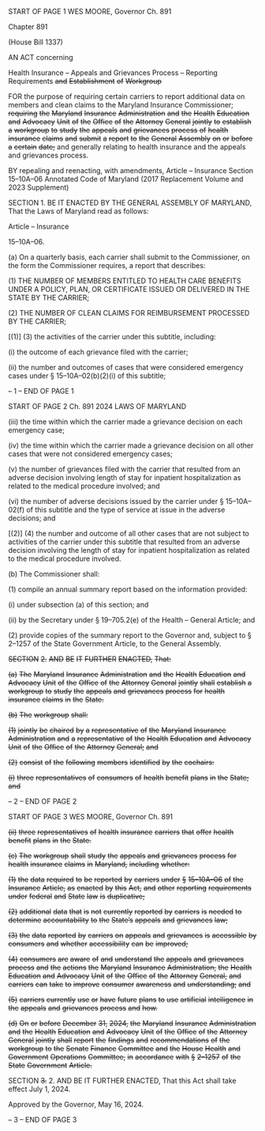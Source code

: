 START OF PAGE 1
WES MOORE, Governor Ch. 891

Chapter 891

(House Bill 1337)

AN ACT concerning

Health Insurance – Appeals and Grievances Process – Reporting Requirements
~~and~~ ~~Establishment~~ ~~of~~ ~~Workgroup~~

FOR the purpose of requiring certain carriers to report additional data on members and
clean claims to the Maryland Insurance Commissioner; ~~requiring~~ ~~the~~ ~~Maryland~~
~~Insurance~~ ~~Administration~~ ~~and~~ ~~the~~ ~~Health~~ ~~Education~~ ~~and~~ ~~Advocacy~~ ~~Unit~~ ~~of~~ ~~the~~ ~~Office~~
~~of~~ ~~the~~ ~~Attorney~~ ~~General~~ ~~jointly~~ ~~to~~ ~~establish~~ ~~a~~ ~~workgroup~~ ~~to~~ ~~study~~ ~~the~~ ~~appeals~~ ~~and~~
~~grievances~~ ~~process~~ ~~of~~ ~~health~~ ~~insurance~~ ~~claims~~ ~~and~~ ~~submit~~ ~~a~~ ~~report~~ ~~to~~ ~~the~~ ~~General~~
~~Assembly~~ ~~on~~ ~~or~~ ~~before~~ ~~a~~ ~~certain~~ ~~date;~~ and generally relating to health insurance and
the appeals and grievances process.

BY repealing and reenacting, with amendments,
Article – Insurance
Section 15–10A–06
Annotated Code of Maryland
(2017 Replacement Volume and 2023 Supplement)

SECTION 1. BE IT ENACTED BY THE GENERAL ASSEMBLY OF MARYLAND,
That the Laws of Maryland read as follows:

Article – Insurance

15–10A–06.

(a) On a quarterly basis, each carrier shall submit to the Commissioner, on the
form the Commissioner requires, a report that describes:

(1) THE NUMBER OF MEMBERS ENTITLED TO HEALTH CARE BENEFITS
UNDER A POLICY, PLAN, OR CERTIFICATE ISSUED OR DELIVERED IN THE STATE BY
THE CARRIER;

(2) THE NUMBER OF CLEAN CLAIMS FOR REIMBURSEMENT
PROCESSED BY THE CARRIER;

[(1)] (3) the activities of the carrier under this subtitle, including:

(i) the outcome of each grievance filed with the carrier;

(ii) the number and outcomes of cases that were considered
emergency cases under § 15–10A–02(b)(2)(i) of this subtitle;

– 1 –
END OF PAGE 1

START OF PAGE 2
Ch. 891 2024 LAWS OF MARYLAND

(iii) the time within which the carrier made a grievance decision on
each emergency case;

(iv) the time within which the carrier made a grievance decision on
all other cases that were not considered emergency cases;

(v) the number of grievances filed with the carrier that resulted from
an adverse decision involving length of stay for inpatient hospitalization as related to the
medical procedure involved; and

(vi) the number of adverse decisions issued by the carrier under §
15–10A–02(f) of this subtitle and the type of service at issue in the adverse decisions; and

[(2)] (4) the number and outcome of all other cases that are not subject to
activities of the carrier under this subtitle that resulted from an adverse decision involving
the length of stay for inpatient hospitalization as related to the medical procedure involved.

(b) The Commissioner shall:

(1) compile an annual summary report based on the information provided:

(i) under subsection (a) of this section; and

(ii) by the Secretary under § 19–705.2(e) of the Health – General
Article; and

(2) provide copies of the summary report to the Governor and, subject to §
2–1257 of the State Government Article, to the General Assembly.

~~SECTION~~ ~~2.~~ ~~AND~~ ~~BE~~ ~~IT~~ ~~FURTHER~~ ~~ENACTED,~~ ~~That:~~

~~(a)~~ ~~The~~ ~~Maryland~~ ~~Insurance~~ ~~Administration~~ ~~and~~ ~~the~~ ~~Health~~ ~~Education~~ ~~and~~
~~Advocacy~~ ~~Unit~~ ~~of~~ ~~the~~ ~~Office~~ ~~of~~ ~~the~~ ~~Attorney~~ ~~General~~ ~~jointly~~ ~~shall~~ ~~establish~~ ~~a~~ ~~workgroup~~ ~~to~~
~~study~~ ~~the~~ ~~appeals~~ ~~and~~ ~~grievances~~ ~~process~~ ~~for~~ ~~health~~ ~~insurance~~ ~~claims~~ ~~in~~ ~~the~~ ~~State.~~

~~(b)~~ ~~The~~ ~~workgroup~~ ~~shall:~~

~~(1)~~ ~~jointly~~ ~~be~~ ~~chaired~~ ~~by~~ ~~a~~ ~~representative~~ ~~of~~ ~~the~~ ~~Maryland~~ ~~Insurance~~
~~Administration~~ ~~and~~ ~~a~~ ~~representative~~ ~~of~~ ~~the~~ ~~Health~~ ~~Education~~ ~~and~~ ~~Advocacy~~ ~~Unit~~ ~~of~~ ~~the~~
~~Office~~ ~~of~~ ~~the~~ ~~Attorney~~ ~~General;~~ ~~and~~

~~(2)~~ ~~consist~~ ~~of~~ ~~the~~ ~~following~~ ~~members~~ ~~identified~~ ~~by~~ ~~the~~ ~~cochairs:~~

~~(i)~~ ~~three~~ ~~representatives~~ ~~of~~ ~~consumers~~ ~~of~~ ~~health~~ ~~benefit~~ ~~plans~~ ~~in~~ ~~the~~
~~State;~~ ~~and~~

– 2 –
END OF PAGE 2

START OF PAGE 3
WES MOORE, Governor Ch. 891

~~(ii)~~ ~~three~~ ~~representatives~~ ~~of~~ ~~health~~ ~~insurance~~ ~~carriers~~ ~~that~~ ~~offer~~
~~health~~ ~~benefit~~ ~~plans~~ ~~in~~ ~~the~~ ~~State.~~

~~(c)~~ ~~The~~ ~~workgroup~~ ~~shall~~ ~~study~~ ~~the~~ ~~appeals~~ ~~and~~ ~~grievances~~ ~~process~~ ~~for~~ ~~health~~
~~insurance~~ ~~claims~~ ~~in~~ ~~Maryland,~~ ~~including~~ ~~whether:~~

~~(1)~~ ~~the~~ ~~data~~ ~~required~~ ~~to~~ ~~be~~ ~~reported~~ ~~by~~ ~~carriers~~ ~~under~~ ~~§~~ ~~15–10A–06~~ ~~of~~ ~~the~~
~~Insurance~~ ~~Article,~~ ~~as~~ ~~enacted~~ ~~by~~ ~~this~~ ~~Act,~~ ~~and~~ ~~other~~ ~~reporting~~ ~~requirements~~ ~~under~~ ~~federal~~
~~and~~ ~~State~~ ~~law~~ ~~is~~ ~~duplicative;~~

~~(2)~~ ~~additional~~ ~~data~~ ~~that~~ ~~is~~ ~~not~~ ~~currently~~ ~~reported~~ ~~by~~ ~~carriers~~ ~~is~~ ~~needed~~ ~~to~~
~~determine~~ ~~accountability~~ ~~to~~ ~~the~~ ~~State’s~~ ~~appeals~~ ~~and~~ ~~grievances~~ ~~law;~~

~~(3)~~ ~~the~~ ~~data~~ ~~reported~~ ~~by~~ ~~carriers~~ ~~on~~ ~~appeals~~ ~~and~~ ~~grievances~~ ~~is~~ ~~accessible~~ ~~by~~
~~consumers~~ ~~and~~ ~~whether~~ ~~accessibility~~ ~~can~~ ~~be~~ ~~improved;~~

~~(4)~~ ~~consumers~~ ~~are~~ ~~aware~~ ~~of~~ ~~and~~ ~~understand~~ ~~the~~ ~~appeals~~ ~~and~~ ~~grievances~~
~~process~~ ~~and~~ ~~the~~ ~~actions~~ ~~the~~ ~~Maryland~~ ~~Insurance~~ ~~Administration,~~ ~~the~~ ~~Health~~ ~~Education~~ ~~and~~
~~Advocacy~~ ~~Unit~~ ~~of~~ ~~the~~ ~~Office~~ ~~of~~ ~~the~~ ~~Attorney~~ ~~General,~~ ~~and~~ ~~carriers~~ ~~can~~ ~~take~~ ~~to~~ ~~improve~~
~~consumer~~ ~~awareness~~ ~~and~~ ~~understanding;~~ ~~and~~

~~(5)~~ ~~carriers~~ ~~currently~~ ~~use~~ ~~or~~ ~~have~~ ~~future~~ ~~plans~~ ~~to~~ ~~use~~ ~~artificial~~ ~~intelligence~~
~~in~~ ~~the~~ ~~appeals~~ ~~and~~ ~~grievances~~ ~~process~~ ~~and~~ ~~how.~~

~~(d)~~ ~~On~~ ~~or~~ ~~before~~ ~~December~~ ~~31,~~ ~~2024,~~ ~~the~~ ~~Maryland~~ ~~Insurance~~ ~~Administration~~ ~~and~~
~~the~~ ~~Health~~ ~~Education~~ ~~and~~ ~~Advocacy~~ ~~Unit~~ ~~of~~ ~~the~~ ~~Office~~ ~~of~~ ~~the~~ ~~Attorney~~ ~~General~~ ~~jointly~~ ~~shall~~
~~report~~ ~~the~~ ~~findings~~ ~~and~~ ~~recommendations~~ ~~of~~ ~~the~~ ~~workgroup~~ ~~to~~ ~~the~~ ~~Senate~~ ~~Finance~~
~~Committee~~ ~~and~~ ~~the~~ ~~House~~ ~~Health~~ ~~and~~ ~~Government~~ ~~Operations~~ ~~Committee,~~ ~~in~~ ~~accordance~~
~~with~~ ~~§~~ ~~2–1257~~ ~~of~~ ~~the~~ ~~State~~ ~~Government~~ ~~Article.~~

SECTION ~~3.~~ 2. AND BE IT FURTHER ENACTED, That this Act shall take effect
July 1, 2024.

Approved by the Governor, May 16, 2024.

– 3 –
END OF PAGE 3
